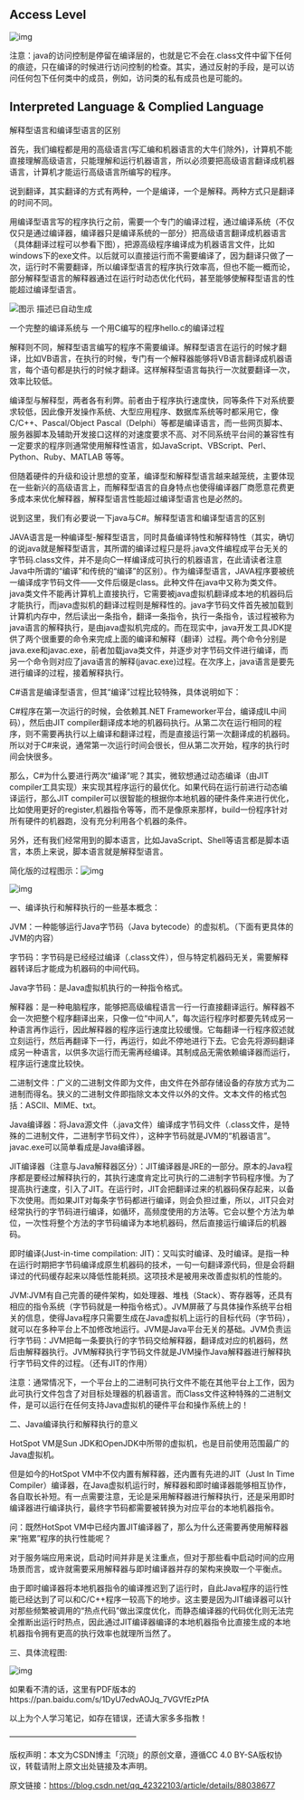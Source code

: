 



## Access Level

![img](https://images2015.cnblogs.com/blog/690292/201609/690292-20160923095944481-1758567758.png)

注意：java的访问控制是停留在编译层的，也就是它不会在.class文件中留下任何的痕迹，只在编译的时候进行访问控制的检查。其实，通过反射的手段，是可以访问任何包下任何类中的成员，例如，访问类的私有成员也是可能的。





## Interpreted Language & Complied Language

解释型语言和编译型语言的区别

首先，我们编程都是用的高级语言(写汇编和机器语言的大牛们除外)，计算机不能直接理解高级语言，只能理解和运行机器语言，所以必须要把高级语言翻译成机器语言，计算机才能运行高级语言所编写的程序。

   说到翻译，其实翻译的方式有两种，一个是编译，一个是解释。两种方式只是翻译的时间不同。

   用编译型语言写的程序执行之前，需要一个专门的编译过程，通过编译系统（不仅仅只是通过编译器，编译器只是编译系统的一部分）把高级语言翻译成机器语言（具体翻译过程可以参看下图），把源高级程序编译成为机器语言文件，比如windows下的exe文件。以后就可以直接运行而不需要编译了，因为翻译只做了一次，运行时不需要翻译，所以编译型语言的程序执行效率高，但也不能一概而论，部分解释型语言的解释器通过在运行时动态优化代码，甚至能够使解释型语言的性能超过编译型语言。

  ![图示  描述已自动生成](file:////Users/dyq/Library/Group%20Containers/UBF8T346G9.Office/TemporaryItems/msohtmlclip/clip_image001.png)

  一个完整的编译系统与 一个用C编写的程序hello.c的编译过程 

   解释则不同，解释型语言编写的程序不需要编译。解释型语言在运行的时候才翻译，比如VB语言，在执行的时候，专门有一个解释器能够将VB语言翻译成机器语言，每个语句都是执行的时候才翻译。这样解释型语言每执行一次就要翻译一次，效率比较低。

   编译型与解释型，两者各有利弊。前者由于程序执行速度快，同等条件下对系统要求较低，因此像开发操作系统、大型应用程序、数据库系统等时都采用它，像C/C++、Pascal/Object Pascal（Delphi）等都是编译语言，而一些网页脚本、服务器脚本及辅助开发接口这样的对速度要求不高、对不同系统平台间的兼容性有一定要求的程序则通常使用解释性语言，如JavaScript、VBScript、Perl、Python、Ruby、MATLAB 等等。

   但随着硬件的升级和设计思想的变革，编译型和解释型语言越来越笼统，主要体现在一些新兴的高级语言上，而解释型语言的自身特点也使得编译器厂商愿意花费更多成本来优化解释器，解释型语言性能超过编译型语言也是必然的。

   说到这里，我们有必要说一下java与C#。解释型语言和编译型语言的区别

   JAVA语言是一种编译型-解释型语言，同时具备编译特性和解释特性（其实，确切的说java就是解释型语言，其所谓的编译过程只是将.java文件编程成平台无关的字节码.class文件，并不是向C一样编译成可执行的机器语言，在此请读者注意Java中所谓的“编译”和传统的“编译”的区别）。作为编译型语言，JAVA程序要被统一编译成字节码文件——文件后缀是class。此种文件在java中又称为类文件。java类文件不能再计算机上直接执行，它需要被java虚拟机翻译成本地的机器码后才能执行，而java虚拟机的翻译过程则是解释性的。java字节码文件首先被加载到计算机内存中，然后读出一条指令，翻译一条指令，执行一条指令，该过程被称为java语言的解释执行，是由java虚拟机完成的。而在现实中，java开发工具JDK提供了两个很重要的命令来完成上面的编译和解释（翻译）过程。两个命令分别是java.exe和javac.exe，前者加载java类文件，并逐步对字节码文件进行编译，而另一个命令则对应了java语言的解释(javac.exe)过程。在次序上，java语言是要先进行编译的过程，接着解释执行。

  C#语言是编译型语言，但其“编译”过程比较特殊，具体说明如下：

  C#程序在第一次运行的时候，会依赖其.NET Frameworker平台，编译成IL中间码），然后由JIT compiler翻译成本地的机器码执行。从第二次在运行相同的程序，则不需要再执行以上编译和翻译过程，而是直接运行第一次翻译成的机器码。所以对于C#来说，通常第一次运行时间会很长，但从第二次开始，程序的执行时间会快很多。

  那么，C#为什么要进行两次“编译”呢？其实，微软想通过动态编译（由JIT compiler工具实现）来实现其程序运行的最优化。如果代码在运行前进行动态编译运行，那么JIT compiler可以很智能的根据你本地机器的硬件条件来进行优化，比如使用更好的register,机器指令等等，而不是像原来那样，build一份程序针对所有硬件的机器跑，没有充分利用各个机器的条件。

  另外，还有我们经常用到的脚本语言，比如JavaScript、Shell等语言都是脚本语言，本质上来说，脚本语言就是解释型语言。

 

简化版的过程图示：![img](file:////Users/dyq/Library/Group%20Containers/UBF8T346G9.Office/TemporaryItems/msohtmlclip/clip_image002.png)

![img](file:////Users/dyq/Library/Group%20Containers/UBF8T346G9.Office/TemporaryItems/msohtmlclip/clip_image003.png)

一、编译执行和解释执行的一些基本概念：

 

JVM：一种能够运行Java字节码（Java bytecode）的虚拟机。（下面有更具体的JVM的内容）

 

字节码：字节码是已经经过编译（.class文件），但与特定机器码无关，需要解释器转译后才能成为机器码的中间代码。

 

Java字节码：是Java虚拟机执行的一种指令格式。

 

解释器：是一种电脑程序，能够把高级编程语言一行一行直接翻译运行。解释器不会一次把整个程序翻译出来，只像一位“中间人”，每次运行程序时都要先转成另一种语言再作运行，因此解释器的程序运行速度比较缓慢。它每翻译一行程序叙述就立刻运行，然后再翻译下一行，再运行，如此不停地进行下去。它会先将源码翻译成另一种语言，以供多次运行而无需再经编译。其制成品无需依赖编译器而运行，程序运行速度比较快。

 

二进制文件：广义的二进制文件即为文件，由文件在外部存储设备的存放方式为二进制而得名。狭义的二进制文件即指除文本文件以外的文件。文本文件的格式包括：ASCII、MIME、txt。

 

Java编译器：将Java源文件（.java文件）编译成字节码文件（.class文件，是特殊的二进制文件，二进制字节码文件），这种字节码就是JVM的“机器语言”。javac.exe可以简单看成是Java编译器。

 

JIT编译器（注意与Java解释器区分）：JIT编译器是JRE的一部分。原本的Java程序都是要经过解释执行的，其执行速度肯定比可执行的二进制字节码程序慢。为了提高执行速度，引入了JIT。在运行时，JIT会把翻译过来的机器码保存起来，以备下次使用。而如果JIT对每条字节码都进行编译，则会负担过重，所以，JIT只会对经常执行的字节码进行编译，如循环，高频度使用的方法等。它会以整个方法为单位，一次性将整个方法的字节码编译为本地机器码，然后直接运行编译后的机器码。

即时编译(Just-in-time compilation: JIT)：又叫实时编译、及时编译。是指一种在运行时期把字节码编译成原生机器码的技术，一句一句翻译源代码，但是会将翻译过的代码缓存起来以降低性能耗损。这项技术是被用来改善虚拟机的性能的。

 

JVM:JVM有自己完善的硬件架构，如处理器、堆栈（Stack）、寄存器等，还具有相应的指令系统（字节码就是一种指令格式）。JVM屏蔽了与具体操作系统平台相关的信息，使得Java程序只需要生成在Java虚拟机上运行的目标代码（字节码），就可以在多种平台上不加修改地运行。JVM是Java平台无关的基础。JVM负责运行字节码：JVM把每一条要执行的字节码交给解释器，翻译成对应的机器码，然后由解释器执行。JVM解释执行字节码文件就是JVM操作Java解释器进行解释执行字节码文件的过程。（还有JIT的作用）

 

注意：通常情况下，一个平台上的二进制可执行文件不能在其他平台上工作，因为此可执行文件包含了对目标处理器的机器语言。而Class文件这种特殊的二进制文件，是可以运行在任何支持Java虚拟机的硬件平台和操作系统上的！

 

二、Java编译执行和解释执行的意义

HotSpot VM是Sun JDK和OpenJDK中所带的虚拟机，也是目前使用范围最广的Java虚拟机。

但是如今的HotSpot VM中不仅内置有解释器，还内置有先进的JIT（Just In Time Compiler）编译器，在Java虚拟机运行时，解释器和即时编译器能够相互协作，各自取长补短。有一点需要注意，无论是采用解释器进行解释执行，还是采用即时编译器进行编译执行，最终字节码都需要被转换为对应平台的本地机器指令。

 

问：既然HotSpot VM中已经内置JIT编译器了，那么为什么还需要再使用解释器来“拖累”程序的执行性能呢？

对于服务端应用来说，启动时间并非是关注重点，但对于那些看中启动时间的应用场景而言，或许就需要采用解释器与即时编译器并存的架构来换取一个平衡点。

 

由于即时编译器将本地机器指令的编译推迟到了运行时，自此Java程序的运行性能已经达到了可以和C/C++程序一较高下的地步。这主要是因为JIT编译器可以针对那些频繁被调用的“热点代码”做出深度优化，而静态编译器的代码优化则无法完全推断出运行时热点，因此通过JIT编译器编译的本地机器指令比直接生成的本地机器指令拥有更高的执行效率也就理所当然了。

 

 

 

三、具体流程图:

![img](file:////Users/dyq/Library/Group%20Containers/UBF8T346G9.Office/TemporaryItems/msohtmlclip/clip_image004.png)

 

如果看不清的话，这里有PDF版本的https://pan.baidu.com/s/1DyU7edvAOJq_7VGVfEzPfA

 

以上为个人学习笔记，如存在错误，还请大家多多指教！

————————————————

版权声明：本文为CSDN博主「沉晓」的原创文章，遵循CC 4.0 BY-SA版权协议，转载请附上原文出处链接及本声明。

原文链接：https://blog.csdn.net/qq_42322103/article/details/88038677
